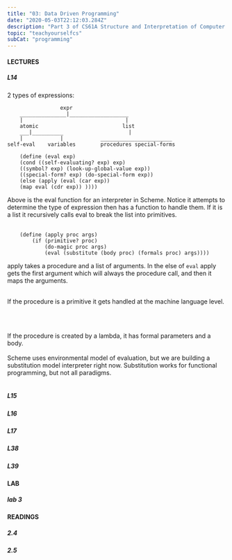 ```yaml
---
title: "03: Data Driven Programming"
date: "2020-05-03T22:12:03.284Z"
description: "Part 3 of CS61A Structure and Interpretation of Computer Programs"
topic: "teachyourselfcs"
subCat: "programming"
---
```


#### LECTURES
##### L14
2 types of expressions:
```
                 expr
    _______________|___________________    
    |                                 |
    atomic                           list
    ___|__________                     |
    |            |            _______________________       
self-eval    variables        procedures special-forms
```

```
    (define (eval exp)
    (cond ((self-evaluating? exp) exp)
    ((symbol? exp) (look-up-global-value exp))
    ((special-form? exp) (do-special-form exp))
    (else (apply (eval (car exp))
    (map eval (cdr exp)) ))))
```
Above is the eval function for an interpreter in Scheme. Notice it attempts to determine the type of expression then has a function to handle them. If it is a list it recursively calls eval to break the list into primitives.
<br>
<br>
```
    (define (apply proc args)
        (if (primitive? proc)
            (do-magic proc args)
            (eval (substitute (body proc) (formals proc) args))))
```
apply takes a procedure and a list of arguments. In the else of `eval` apply gets the first argument which will always the procedure call, and then it maps the arguments.
<br>
<br>

If the procedure is a primitive it gets handled at the machine language level.

<br>
<br>

If the procedure is created by a lambda,
it has formal parameters and a body.
<br>
<br>
Scheme uses environmental model of evaluation, but we are building a substitution model interpreter right now. 
Substitution works for functional programming, but not all paradigms.
<br>
<br>

##### L15
##### L16
##### L17
##### L38
##### L39

#### LAB
##### lab 3

#### READINGS
##### 2.4
##### 2.5